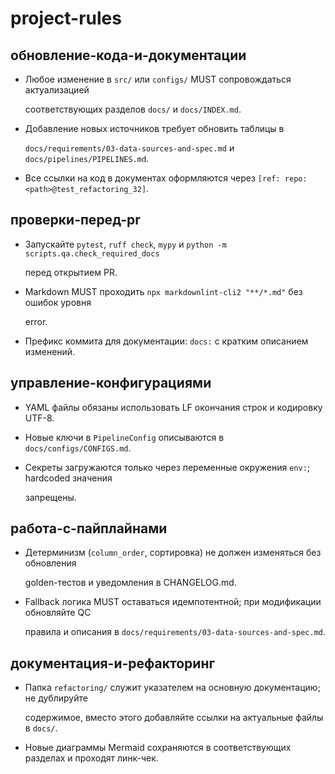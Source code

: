 # project-rules

## обновление-кода-и-документации

- Любое изменение в `src/` или `configs/` MUST сопровождаться актуализацией

  соответствующих разделов `docs/` и `docs/INDEX.md`.

- Добавление новых источников требует обновить таблицы в

  `docs/requirements/03-data-sources-and-spec.md` и `docs/pipelines/PIPELINES.md`.

- Все ссылки на код в документах оформляются через `[ref: repo:<path>@test_refactoring_32]`.

## проверки-перед-pr

- Запускайте `pytest`, `ruff check`, `mypy` и `python -m scripts.qa.check_required_docs`

  перед открытием PR.

- Markdown MUST проходить `npx markdownlint-cli2 "**/*.md"` без ошибок уровня

  error.

- Префикс коммита для документации: `docs:` с кратким описанием изменений.

## управление-конфигурациями

- YAML файлы обязаны использовать LF окончания строк и кодировку UTF-8.
- Новые ключи в `PipelineConfig` описываются в `docs/configs/CONFIGS.md`.
- Секреты загружаются только через переменные окружения `env:`; hardcoded значения

  запрещены.

## работа-с-пайплайнами

- Детерминизм (`column_order`, сортировка) не должен изменяться без обновления

  golden-тестов и уведомления в CHANGELOG.md.

- Fallback логика MUST оставаться идемпотентной; при модификации обновляйте QC

  правила и описания в `docs/requirements/03-data-sources-and-spec.md`.

## документация-и-рефакторинг

- Папка `refactoring/` служит указателем на основную документацию; не дублируйте

  содержимое, вместо этого добавляйте ссылки на актуальные файлы в `docs/`.

- Новые диаграммы Mermaid сохраняются в соответствующих разделах и проходят линк-чек.
